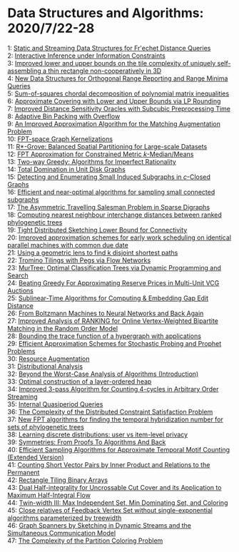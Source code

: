 # Data Structures and Algorithms: 2020/7/22-28  
1: [Static and Streaming Data Structures for Fr\'echet Distance Queries](https://doi.org/10.48550/arXiv.2007.10898)  
2: [Interactive Inference under Information Constraints](https://doi.org/10.48550/arXiv.2007.10976)  
3: [Improved lower and upper bounds on the tile complexity of uniquely  self-assembling a thin rectangle non-cooperatively in 3D](https://doi.org/10.48550/arXiv.2007.11093)  
4: [New Data Structures for Orthogonal Range Reporting and Range Minima  Queries](https://doi.org/10.48550/arXiv.2007.11094)  
5: [Sum-of-squares chordal decomposition of polynomial matrix inequalities](https://doi.org/10.48550/arXiv.2007.11410)  
6: [Approximate Covering with Lower and Upper Bounds via LP Rounding](https://doi.org/10.48550/arXiv.2007.11476)  
7: [Improved Distance Sensitivity Oracles with Subcubic Preprocessing Time](https://doi.org/10.48550/arXiv.2007.11495)  
8: [Adaptive Bin Packing with Overflow](https://doi.org/10.48550/arXiv.2007.11532)  
9: [An Improved Approximation Algorithm for the Matching Augmentation  Problem](https://doi.org/10.48550/arXiv.2007.11559)  
10: [FPT-space Graph Kernelizations](https://doi.org/10.48550/arXiv.2007.11643)  
11: [R*-Grove: Balanced Spatial Partitioning for Large-scale Datasets](https://doi.org/10.48550/arXiv.2007.11651)  
12: [FPT Approximation for Constrained Metric $k$-Median/Means](https://doi.org/10.48550/arXiv.2007.11773)  
13: [Two-way Greedy: Algorithms for Imperfect Rationality](https://doi.org/10.48550/arXiv.2007.11868)  
14: [Total Domination in Unit Disk Graphs](https://doi.org/10.48550/arXiv.2007.11997)  
15: [Detecting and Enumerating Small Induced Subgraphs in $c$-Closed Graphs](https://doi.org/10.48550/arXiv.2007.12077)  
16: [Efficient and near-optimal algorithms for sampling small connected  subgraphs](https://doi.org/10.48550/arXiv.2007.12102)  
17: [The Asymmetric Travelling Salesman Problem in Sparse Digraphs](https://doi.org/10.48550/arXiv.2007.12120)  
18: [Computing nearest neighbour interchange distances between ranked  phylogenetic trees](https://doi.org/10.48550/arXiv.2007.12307)  
19: [Tight Distributed Sketching Lower Bound for Connectivity](https://doi.org/10.48550/arXiv.2007.12323)  
20: [Improved approximation schemes for early work scheduling on identical  parallel machines with common due date](https://doi.org/10.48550/arXiv.2007.12388)  
21: [Using a geometric lens to find k disjoint shortest paths](https://doi.org/10.48550/arXiv.2007.12502)  
22: [Tromino Tilings with Pegs via Flow Networks](https://doi.org/10.48550/arXiv.2007.12651)  
23: [MurTree: Optimal Classification Trees via Dynamic Programming and Search](https://doi.org/10.48550/arXiv.2007.12652)  
24: [Beating Greedy For Approximating Reserve Prices in Multi-Unit VCG  Auctions](https://doi.org/10.48550/arXiv.2007.12653)  
25: [Sublinear-Time Algorithms for Computing & Embedding Gap Edit Distance](https://doi.org/10.48550/arXiv.2007.12762)  
26: [From Boltzmann Machines to Neural Networks and Back Again](https://doi.org/10.48550/arXiv.2007.12815)  
27: [Improved Analysis of RANKING for Online Vertex-Weighted Bipartite  Matching in the Random Order Model](https://doi.org/10.48550/arXiv.2007.12823)  
28: [Bounding the trace function of a hypergraph with applications](https://doi.org/10.48550/arXiv.2007.13016)  
29: [Efficient Approximation Schemes for Stochastic Probing and Prophet  Problems](https://doi.org/10.48550/arXiv.2007.13121)  
30: [Resource Augmentation](https://doi.org/10.48550/arXiv.2007.13234)  
31: [Distributional Analysis](https://doi.org/10.48550/arXiv.2007.13240)  
32: [Beyond the Worst-Case Analysis of Algorithms (Introduction)](https://doi.org/10.48550/arXiv.2007.13241)  
33: [Optimal construction of a layer-ordered heap](https://doi.org/10.48550/arXiv.2007.13356)  
34: [Improved 3-pass Algorithm for Counting 4-cycles in Arbitrary Order  Streaming](https://doi.org/10.48550/arXiv.2007.13466)  
35: [Internal Quasiperiod Queries](https://doi.org/10.48550/arXiv.2007.13471)  
36: [The Complexity of the Distributed Constraint Satisfaction Problem](https://doi.org/10.48550/arXiv.2007.13594)  
37: [New FPT algorithms for finding the temporal hybridization number for  sets of phylogenetic trees](https://doi.org/10.48550/arXiv.2007.13615)  
38: [Learning discrete distributions: user vs item-level privacy](https://doi.org/10.48550/arXiv.2007.13660)  
39: [Symmetries: From Proofs To Algorithms And Back](https://doi.org/10.48550/arXiv.2007.13694)  
40: [Efficient Sampling Algorithms for Approximate Temporal Motif Counting  (Extended Version)](https://doi.org/10.48550/arXiv.2007.14028)  
41: [Counting Short Vector Pairs by Inner Product and Relations to the  Permanent](https://doi.org/10.48550/arXiv.2007.14092)  
42: [Rectangle Tiling Binary Arrays](https://doi.org/10.48550/arXiv.2007.14142)  
43: [Dual Half-integrality for Uncrossable Cut Cover and its Application to  Maximum Half-Integral Flow](https://doi.org/10.48550/arXiv.2007.14156)  
44: [Twin-width III: Max Independent Set, Min Dominating Set, and Coloring](https://doi.org/10.48550/arXiv.2007.14161)  
45: [Close relatives of Feedback Vertex Set without single-exponential  algorithms parameterized by treewidth](https://doi.org/10.48550/arXiv.2007.14179)  
46: [Graph Spanners by Sketching in Dynamic Streams and the Simultaneous  Communication Model](https://doi.org/10.48550/arXiv.2007.14204)  
47: [The Complexity of the Partition Coloring Problem](https://doi.org/10.48550/arXiv.2007.14225)  